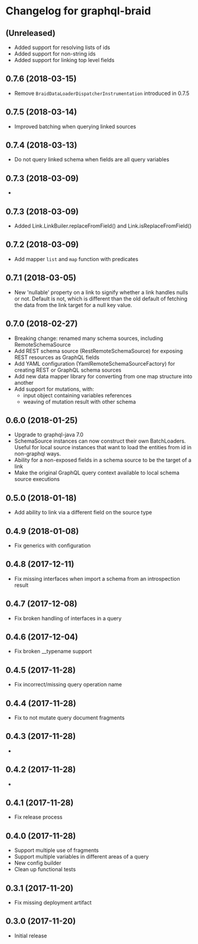 Changelog for graphql-braid
===============================

(Unreleased)
-------------------

- Added support for resolving lists of ids
- Added support for non-string ids
- Added support for linking top level fields

0.7.6 (2018-03-15)
-------------------

- Remove `BraidDataLoaderDispatcherInstrumentation` introduced in 0.7.5 

0.7.5 (2018-03-14)
-------------------

- Improved batching when querying linked sources

0.7.4 (2018-03-13)
-------------------

- Do not query linked schema when fields are all query variables  

0.7.3 (2018-03-09)
-------------------

-

0.7.3 (2018-03-09)
-------------------
- Added Link.LinkBuiler.replaceFromField() and Link.isReplaceFromField()

0.7.2 (2018-03-09)
-------------------

- Add mapper `list` and `map` function with predicates

0.7.1 (2018-03-05)
-------------------

- New 'nullable' property on a link to signify whether a link handles nulls or not.  Default is not, which
  is different than the old default of fetching the data from the link target for a null key value.

0.7.0 (2018-02-27)
-------------------

- Breaking change: renamed many schema sources, including RemoteSchemaSource
- Add REST schema source (RestRemoteSchemaSource) for exposing REST resources as GraphQL fields
- Add YAML configuration (YamlRemoteSchemaSourceFactory) for creating REST or GraphQL schema sources
- Add new data mapper library for converting from one map structure into another
- Add support for mutations, with:
   - input object containing variables references
   - weaving of mutation result with other schema

0.6.0 (2018-01-25)
-------------------

- Upgrade to graphql-java 7.0
- SchemaSource instances can now construct their own BatchLoaders.  Useful for local source
  instances that want to load the entities from id in non-graphql ways.
- Ability for a non-exposed fields in a schema source to be the target of a link
- Make the original GraphQL query context available to local schema source
  executions

0.5.0 (2018-01-18)
-------------------

- Add ability to link via a different field on the source type

0.4.9 (2018-01-08)
-------------------

- Fix generics with configuration

0.4.8 (2017-12-11)
-------------------

- Fix missing interfaces when import a schema from an introspection result

0.4.7 (2017-12-08)
-------------------

- Fix broken handling of interfaces in a query

0.4.6 (2017-12-04)
-------------------

- Fix broken __typename support

0.4.5 (2017-11-28)
-------------------

- Fix incorrect/missing query operation name

0.4.4 (2017-11-28)
-------------------

- Fix to not mutate query document fragments

0.4.3 (2017-11-28)
-------------------

-

0.4.2 (2017-11-28)
-------------------

-

0.4.1 (2017-11-28)
-------------------

- Fix release process

0.4.0 (2017-11-28)
-------------------

- Support multiple use of fragments
- Support multiple variables in different areas of a query
- New config builder
- Clean up functional tests

0.3.1 (2017-11-20)
-------------------

- Fix missing deployment artifact

0.3.0 (2017-11-20)
-------------------

- Initial release




